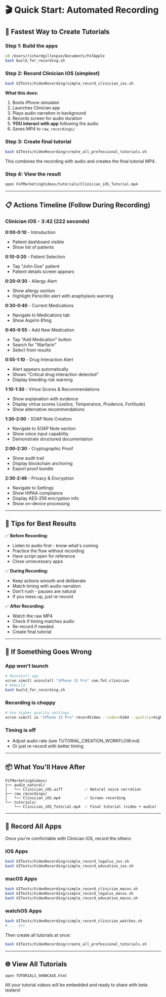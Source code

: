 # 🎬 Quick Start: Automated Recording

## 🚀 Fastest Way to Create Tutorials

### Step 1: Build the apps
```bash
cd /Users/richardgillespie/Documents/FoTApple
bash build_for_recording.sh
```

### Step 2: Record Clinician iOS (simplest)
```bash
bash UITests/VideoRecording/simple_record_clinician_ios.sh
```

**What this does:**
1. Boots iPhone simulator
2. Launches Clinician app
3. Plays audio narration in background
4. Records screen for audio duration
5. **YOU interact with app** following the audio
6. Saves MP4 to `raw_recordings/`

### Step 3: Create final tutorial
```bash
bash UITests/VideoRecording/create_all_professional_tutorials.sh
```

This combines the recording with audio and creates the final tutorial MP4.

### Step 4: View the result
```bash
open FoTMarketingVideos/tutorials/Clinician_iOS_Tutorial.mp4
```

---

## 📋 Actions Timeline (Follow During Recording)

### Clinician iOS - 3:42 (222 seconds)

**0:00-0:10** - Introduction
- Patient dashboard visible
- Show list of patients

**0:10-0:20** - Patient Selection
- Tap "John Doe" patient
- Patient details screen appears

**0:20-0:30** - Allergy Alert
- Show allergy section
- Highlight Penicillin alert with anaphylaxis warning

**0:30-0:40** - Current Medications
- Navigate to Medications tab
- Show Aspirin 81mg

**0:40-0:55** - Add New Medication
- Tap "Add Medication" button
- Search for "Warfarin"
- Select from results

**0:55-1:10** - Drug Interaction Alert
- Alert appears automatically
- Shows "Critical drug interaction detected"
- Display bleeding risk warning

**1:10-1:30** - Virtue Scores & Recommendations
- Show explanation with evidence
- Display virtue scores (Justice, Temperance, Prudence, Fortitude)
- Show alternative recommendations

**1:30-2:00** - SOAP Note Creation
- Navigate to SOAP Note section
- Show voice input capability
- Demonstrate structured documentation

**2:00-2:30** - Cryptographic Proof
- Show audit trail
- Display blockchain anchoring
- Export proof bundle

**2:30-2:46** - Privacy & Encryption
- Navigate to Settings
- Show HIPAA compliance
- Display AES-256 encryption info
- Show on-device processing

---

## 🎯 Tips for Best Results

✅ **Before Recording:**
- Listen to audio first - know what's coming
- Practice the flow without recording
- Have script open for reference
- Close unnecessary apps

✅ **During Recording:**
- Keep actions smooth and deliberate
- Match timing with audio narration
- Don't rush - pauses are natural
- If you mess up, just re-record

✅ **After Recording:**
- Watch the raw MP4
- Check if timing matches audio
- Re-record if needed
- Create final tutorial

---

## 🔄 If Something Goes Wrong

### App won't launch
```bash
# Reinstall app
xcrun simctl uninstall "iPhone 15 Pro" com.fot.clinician
# Rebuild
bash build_for_recording.sh
```

### Recording is choppy
```bash
# Use higher quality settings
xcrun simctl io "iPhone 15 Pro" recordVideo --codec=h264 --quality=high output.mp4
```

### Timing is off
- Adjust audio rate (see TUTORIAL_CREATION_WORKFLOW.md)
- Or just re-record with better timing

---

## 📦 What You'll Have After

```
FoTMarketingVideos/
├── audio_natural/
│   └── Clinician_iOS.aiff          ✅ Natural voice narration
├── raw_recordings/
│   └── Clinician_iOS.mp4           ✅ Screen recording
└── tutorials/
    └── Clinician_iOS_Tutorial.mp4  ✅ Final tutorial (video + audio)
```

---

## 🚀 Record All Apps

Once you're comfortable with Clinician iOS, record the others:

### iOS Apps
```bash
bash UITests/VideoRecording/simple_record_legalus_ios.sh
bash UITests/VideoRecording/simple_record_education_ios.sh
```

### macOS Apps
```bash
bash UITests/VideoRecording/simple_record_clinician_macos.sh
bash UITests/VideoRecording/simple_record_legalus_macos.sh
bash UITests/VideoRecording/simple_record_education_macos.sh
```

### watchOS Apps
```bash
bash UITests/VideoRecording/simple_record_clinician_watchos.sh
# ... etc
```

Then create all tutorials at once:
```bash
bash UITests/VideoRecording/create_all_professional_tutorials.sh
```

---

## 🌐 View All Tutorials

```bash
open TUTORIALS_SHOWCASE.html
```

All your tutorial videos will be embedded and ready to share with beta testers!
